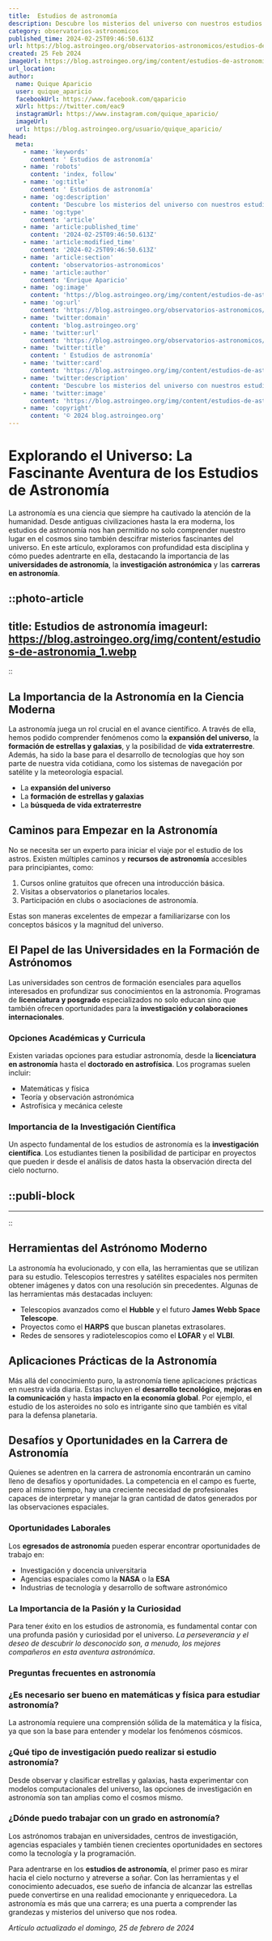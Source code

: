 ```yaml
---
title:  Estudios de astronomía
description: Descubre los misterios del universo con nuestros estudios de astronomía. Explora las estrellas y aprende sobre el cosmos de manera fascinante.
category: observatorios-astronomicos
published_time: 2024-02-25T09:46:50.613Z
url: https://blog.astroingeo.org/observatorios-astronomicos/estudios-de-astronomia
created: 25 Feb 2024
imageUrl: https://blog.astroingeo.org/img/content/estudios-de-astronomia_1.webp
url_location:
author:
  name: Quique Aparicio
  user: quique_aparicio
  facebookUrl: https://www.facebook.com/qaparicio
  xUrl: https://twitter.com/eac9
  instagramUrl: https://www.instagram.com/quique_aparicio/
  imageUrl: 
  url: https://blog.astroingeo.org/usuario/quique_aparicio/
head:
  meta:
    - name: 'keywords'
      content: ' Estudios de astronomía'
    - name: 'robots'
      content: 'index, follow'
    - name: 'og:title'
      content: ' Estudios de astronomía'
    - name: 'og:description'
      content: 'Descubre los misterios del universo con nuestros estudios de astronomía. Explora las estrellas y aprende sobre el cosmos de manera fascinante.'
    - name: 'og:type'
      content: 'article'
    - name: 'article:published_time'
      content: '2024-02-25T09:46:50.613Z'
    - name: 'article:modified_time'
      content: '2024-02-25T09:46:50.613Z'
    - name: 'article:section'
      content: 'observatorios-astronomicos'
    - name: 'article:author'
      content: 'Enrique Aparicio'
    - name: 'og:image'
      content: 'https://blog.astroingeo.org/img/content/estudios-de-astronomia_1.webp'
    - name: 'og:url'
      content: 'https://blog.astroingeo.org/observatorios-astronomicos/estudios-de-astronomia'
    - name: 'twitter:domain'
      content: 'blog.astroingeo.org'
    - name: 'twitter:url'
      content: 'https://blog.astroingeo.org/observatorios-astronomicos/estudios-de-astronomia'
    - name: 'twitter:title'
      content: ' Estudios de astronomía'
    - name: 'twitter:card'
      content: 'https://blog.astroingeo.org/img/content/estudios-de-astronomia_1.webp'
    - name: 'twitter:description'
      content: 'Descubre los misterios del universo con nuestros estudios de astronomía. Explora las estrellas y aprende sobre el cosmos de manera fascinante.'
    - name: 'twitter:image'
      content: 'https://blog.astroingeo.org/img/content/estudios-de-astronomia_1.webp'
    - name: 'copyright'
      content: '© 2024 blog.astroingeo.org'
---
```

# Explorando el Universo: La Fascinante Aventura de los Estudios de Astronomía

La astronomía es una ciencia que siempre ha cautivado la atención de la humanidad. Desde antiguas civilizaciones hasta la era moderna, los estudios de astronomía nos han permitido no solo comprender nuestro lugar en el cosmos sino también descifrar misterios fascinantes del universo. En este artículo, exploramos con profundidad esta disciplina y cómo puedes adentrarte en ella, destacando la importancia de las **universidades de astronomía**, la **investigación astronómica** y las **carreras en astronomía**.


::photo-article
---
title:  Estudios de astronomía
imageurl: https://blog.astroingeo.org/img/content/estudios-de-astronomia_1.webp
---
::


## La Importancia de la Astronomía en la Ciencia Moderna

La astronomía juega un rol crucial en el avance científico. A través de ella, hemos podido comprender fenómenos como la **expansión del universo**, la **formación de estrellas y galaxias**, y la posibilidad de **vida extraterrestre**. Además, ha sido la base para el desarrollo de tecnologías que hoy son parte de nuestra vida cotidiana, como los sistemas de navegación por satélite y la meteorología espacial.

- La **expansión del universo**
- La **formación de estrellas y galaxias**
- La **búsqueda de vida extraterrestre**

## Caminos para Empezar en la Astronomía

No se necesita ser un experto para iniciar el viaje por el estudio de los astros. Existen múltiples caminos y **recursos de astronomía** accesibles para principiantes, como:

1. Cursos online gratuitos que ofrecen una introducción básica.
2. Visitas a observatorios o planetarios locales.
3. Participación en clubs o asociaciones de astronomía.

Estas son maneras excelentes de empezar a familiarizarse con los conceptos básicos y la magnitud del universo.

## El Papel de las Universidades en la Formación de Astrónomos

Las universidades son centros de formación esenciales para aquellos interesados en profundizar sus conocimientos en la astronomía. Programas de **licenciatura y posgrado** especializados no solo educan sino que también ofrecen oportunidades para la **investigación y colaboraciones internacionales**.

### Opciones Académicas y Curricula

Existen variadas opciones para estudiar astronomía, desde la **licenciatura en astronomía** hasta el **doctorado en astrofísica**. Los programas suelen incluir:
- Matemáticas y física
- Teoría y observación astronómica
- Astrofísica y mecánica celeste

### Importancia de la Investigación Científica

Un aspecto fundamental de los estudios de astronomía es la **investigación científica**. Los estudiantes tienen la posibilidad de participar en proyectos que pueden ir desde el análisis de datos hasta la observación directa del cielo nocturno.


  ::publi-block
  ---
  ---
  ::
  
  
## Herramientas del Astrónomo Moderno

La astronomía ha evolucionado, y con ella, las herramientas que se utilizan para su estudio. Telescopios terrestres y satélites espaciales nos permiten obtener imágenes y datos con una resolución sin precedentes. Algunas de las herramientas más destacadas incluyen:

- Telescopios avanzados como el **Hubble** y el futuro **James Webb Space Telescope**.
- Proyectos como el **HARPS** que buscan planetas extrasolares.
- Redes de sensores y radiotelescopios como el **LOFAR** y el **VLBI**.

## Aplicaciones Prácticas de la Astronomía

Más allá del conocimiento puro, la astronomía tiene aplicaciones prácticas en nuestra vida diaria. Estas incluyen el **desarrollo tecnológico**, **mejoras en la comunicación** y hasta **impacto en la economía global**. Por ejemplo, el estudio de los asteroides no solo es intrigante sino que también es vital para la defensa planetaria.

## Desafíos y Oportunidades en la Carrera de Astronomía

Quienes se adentren en la carrera de astronomía encontrarán un camino lleno de desafíos y oportunidades. La competencia en el campo es fuerte, pero al mismo tiempo, hay una creciente necesidad de profesionales capaces de interpretar y manejar la gran cantidad de datos generados por las observaciones espaciales. 

### Oportunidades Laborales

Los **egresados de astronomía** pueden esperar encontrar oportunidades de trabajo en:

- Investigación y docencia universitaria
- Agencias espaciales como la **NASA** o la **ESA**
- Industrias de tecnología y desarrollo de software astronómico

### La Importancia de la Pasión y la Curiosidad

Para tener éxito en los estudios de astronomía, es fundamental contar con una profunda pasión y curiosidad por el universo. *La perseverancia y el deseo de descubrir lo desconocido son, a menudo, los mejores compañeros en esta aventura astronómica*.

### Preguntas frecuentes en astronomía

### ¿Es necesario ser bueno en matemáticas y física para estudiar astronomía?

La astronomía requiere una comprensión sólida de la matemática y la física, ya que son la base para entender y modelar los fenómenos cósmicos.

### ¿Qué tipo de investigación puedo realizar si estudio astronomía?

Desde observar y clasificar estrellas y galaxias, hasta experimentar con modelos computacionales del universo, las opciones de investigación en astronomía son tan amplias como el cosmos mismo.

### ¿Dónde puedo trabajar con un grado en astronomía?

Los astrónomos trabajan en universidades, centros de investigación, agencias espaciales y también tienen crecientes oportunidades en sectores como la tecnología y la programación.

Para adentrarse en los **estudios de astronomía**, el primer paso es mirar hacia el cielo nocturno y atreverse a soñar. Con las herramientas y el conocimiento adecuados, ese sueño de infancia de alcanzar las estrellas puede convertirse en una realidad emocionante y enriquecedora. La astronomía es más que una carrera; es una puerta a comprender las grandezas y misterios del universo que nos rodea.

_Artículo actualizado el domingo, 25 de febrero de 2024_